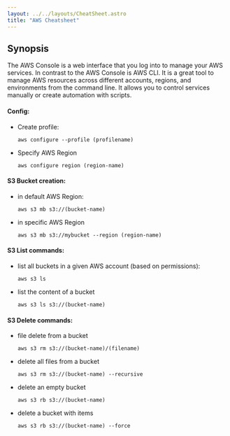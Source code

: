 ```yaml
---
layout: ../../layouts/CheatSheet.astro
title: "AWS Cheatsheet"
---
```


## Synopsis

The AWS Console is a web interface that you log into to manage your AWS services. In contrast to the AWS Console is AWS CLI. It is a great tool to manage AWS resources across different accounts, regions, and environments from the command line. It allows you to control services manually or create automation with scripts.

#### Config:

- Create profile:
  ```
  aws configure --profile (profilename)
  ```
- Specify AWS Region
  ```
  aws configure region (region-name)
  ```

#### S3 Bucket creation:

- in default AWS Region:
  ```
  aws s3 mb s3://(bucket-name)
  ```
- in specific AWS Region
  ```
  aws s3 mb s3://mybucket --region (region-name)
  ```

#### S3 List commands:

- list all buckets in a given AWS account (based on permissions):
  ```
  aws s3 ls
  ```
- list the content of a bucket
  ```
  aws s3 ls s3://(bucket-name)
  ```

#### S3 Delete commands:

- file delete from a bucket
  ```
  aws s3 rm s3://(bucket-name)/(filename)
  ```
- delete all files from a bucket
  ```
  aws s3 rm s3://(bucket-name) --recursive
  ```
- delete an empty bucket
  ```
  aws s3 rb s3://(bucket-name)
  ```
- delete a bucket with items
  ```
  aws s3 rb s3://(bucket-name) --force
  ```
